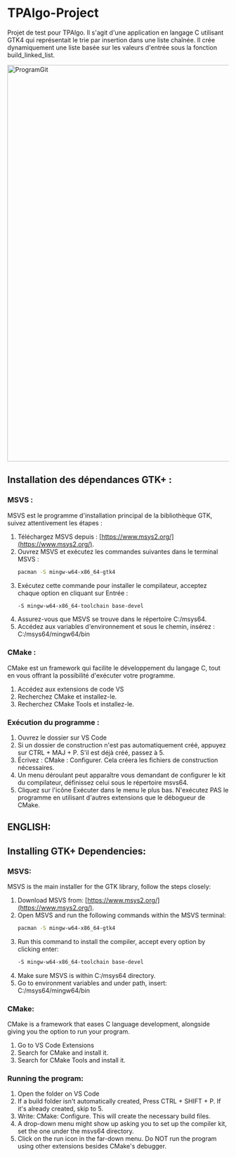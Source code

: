 # TPAlgo-Project
Projet de test pour TPAlgo. Il s'agit d'une application en langage C utilisant GTK4 qui représentait le trie par insertion dans une liste chaînée. Il crée dynamiquement une liste basée sur les valeurs d'entrée sous la fonction build_linked_list.

<img src="https://github.com/djeffalKhaled/TPAlgo-Project/assets/143727646/b4ac4eac-7457-4502-8292-0805cf12de64.jpg" alt="ProgramGit" width="900">

## Installation des dépendances GTK+ :

### MSVS :

MSVS est le programme d'installation principal de la bibliothèque GTK, suivez attentivement les étapes :

1. Téléchargez MSVS depuis : [https://www.msys2.org/](https://www.msys2.org/).
2. Ouvrez MSVS et exécutez les commandes suivantes dans le terminal MSVS :
    ```bash
    pacman -S mingw-w64-x86_64-gtk4
3. Exécutez cette commande pour installer le compilateur, acceptez chaque option en cliquant sur Entrée :
    ```bash
    -S mingw-w64-x86_64-toolchain base-devel
4. Assurez-vous que MSVS se trouve dans le répertoire C:/msys64.
5. Accédez aux variables d'environnement et sous le chemin, insérez : C:/msys64/mingw64/bin

### CMake :

CMake est un framework qui facilite le développement du langage C, tout en vous offrant la possibilité d'exécuter votre programme.
1. Accédez aux extensions de code VS
2. Recherchez CMake et installez-le.
3. Recherchez CMake Tools et installez-le.

### Exécution du programme :
1. Ouvrez le dossier sur VS Code
3. Si un dossier de construction n'est pas automatiquement créé, appuyez sur CTRL + MAJ + P. S'il est déjà créé, passez à 5.
4. Écrivez : CMake : Configurer. Cela créera les fichiers de construction nécessaires.
5. Un menu déroulant peut apparaître vous demandant de configurer le kit du compilateur, définissez celui sous le répertoire msvs64.
6. Cliquez sur l'icône Exécuter dans le menu le plus bas. N'exécutez PAS le programme en utilisant d'autres extensions que le débogueur de CMake.


## ENGLISH:
## Installing GTK+ Dependencies:

### MSVS:

MSVS is the main installer for the GTK library, follow the steps closely:

1. Download MSVS from: [https://www.msys2.org/](https://www.msys2.org/).
2. Open MSVS and run the following commands within the MSVS terminal:
   ```bash
   pacman -S mingw-w64-x86_64-gtk4
3. Run this command to install the compiler, accept every option by clicking enter: 
   ```bash
   -S mingw-w64-x86_64-toolchain base-devel
4. Make sure MSVS is within C:/msys64 directory.
5. Go to environment variables and under path, insert: C:/msys64/mingw64/bin

### CMake:

CMake is a framework that eases C language development, alongside giving you the option to run your program.
1. Go to VS Code Extensions
2. Search for CMake and install it.
3. Search for CMake Tools and install it.

### Running the program:
1. Open the folder on VS Code
3. If a build folder isn't automatically created, Press CTRL + SHIFT + P. If it's already created, skip to 5.
4. Write: CMake: Configure. This will create the necessary build files.
5. A drop-down menu might show up asking you to set up the compiler kit, set the one under the msvs64 directory. 
6. Click on the run icon in the far-down menu. Do NOT run the program using other extensions besides CMake's debugger.


